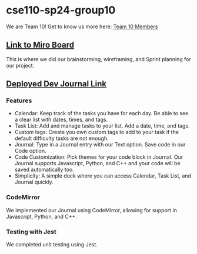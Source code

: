 # cse110-sp24-group10
We are Team 10! Get to know us more here: [Team 10 Members](https://github.com/cse110-sp24-group10/cse110-sp24-group10/blob/main/admin/team.md)

## [Link to Miro Board](https://miro.com/app/board/uXjVKMZsuM0=/?share_link_id=863064184579)
This is where we did our brainstorming, wireframing, and Sprint planning for our project.

## [Deployed Dev Journal Link](https://cse110-sp24-group10.github.io/cse110-sp24-group10/source/calendar/calendar.html)

### Features
- Calendar: Keep track of the tasks you have for each day. Be able to see a clear list with dates, times, and tags.
- Task List: Add and manage tasks to your list. Add a date, time, and tags.
- Custom tags: Create you own custom tags to add to your task if the default difficulty tasks are not enough.
- Journal: Type in a Journal entry with our Text option. Save code in our Code option.
- Code Customization: Pick themes for your code block in Journal. Our Journal supports Javascript, Python, and C++ and your code will be saved automatically too.
- Simplicity: A simple dock where you can access Calendar, Task List, and Journal quickly.

### CodeMirror
We implemented our Journal using CodeMirror, allowing for support in Javascript, Python, and C++.

### Testing with Jest 
We completed unit testing using Jest. 